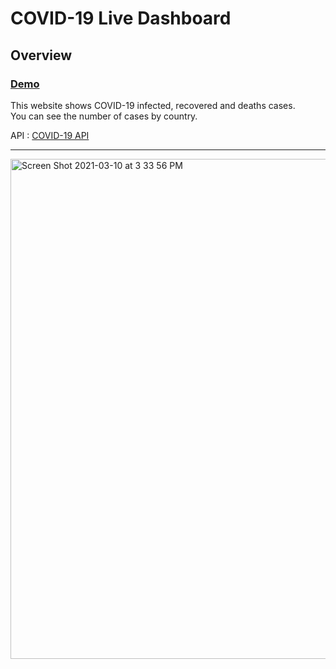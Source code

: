 # COVID-19 Live Dashboard

## Overview

### [Demo]()

This website shows COVID-19 infected, recovered and deaths cases.  
You can see the number of cases by country.

API : [COVID-19 API](https://covid19api.com)

***

<img width="800" alt="Screen Shot 2021-03-10 at 3 33 56 PM" src="https://user-images.githubusercontent.com/64046039/110874437-97455a80-8288-11eb-8702-503f4eea0534.png">
